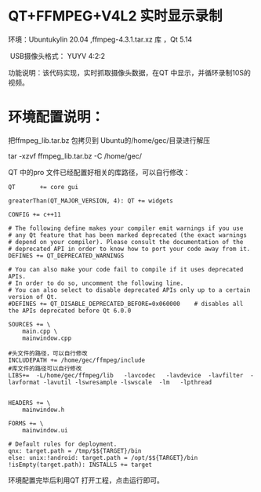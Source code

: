 # QT+FFMPEG+V4L2  实时显示录制

 环境：Ubuntukylin 20.04   ,ffmpeg-4.3.1.tar.xz 库   ，Qt 5.14   

​          USB摄像头格式： YUYV 4:2:2  

功能说明：该代码实现，实时抓取摄像头数据，在QT 中显示，并循环录制10S的视频。   



# 环境配置说明： 

把ffmpeg_lib.tar.bz 包拷贝到  Ubuntu的/home/gec/目录进行解压 

 tar  -xzvf  ffmpeg_lib.tar.bz   -C   /home/gec/  



QT 中的pro 文件已经配置好相关的库路径，可以自行修改： 

```shell
QT       += core gui

greaterThan(QT_MAJOR_VERSION, 4): QT += widgets

CONFIG += c++11

# The following define makes your compiler emit warnings if you use
# any Qt feature that has been marked deprecated (the exact warnings
# depend on your compiler). Please consult the documentation of the
# deprecated API in order to know how to port your code away from it.
DEFINES += QT_DEPRECATED_WARNINGS

# You can also make your code fail to compile if it uses deprecated APIs.
# In order to do so, uncomment the following line.
# You can also select to disable deprecated APIs only up to a certain version of Qt.
#DEFINES += QT_DISABLE_DEPRECATED_BEFORE=0x060000    # disables all the APIs deprecated before Qt 6.0.0

SOURCES += \
    main.cpp \
    mainwindow.cpp
    
#头文件的路径，可以自行修改
INCLUDEPATH += /home/gec/ffmpeg/include
#库文件的路径可以自行修改
LIBS+=  -L/home/gec/ffmpeg/lib   -lavcodec   -lavdevice  -lavfilter  -lavformat -lavutil -lswresample -lswscale  -lm   -lpthread


HEADERS += \
    mainwindow.h

FORMS += \
    mainwindow.ui

# Default rules for deployment.
qnx: target.path = /tmp/$${TARGET}/bin
else: unix:!android: target.path = /opt/$${TARGET}/bin
!isEmpty(target.path): INSTALLS += target

```



环境配置完毕后利用QT 打开工程，点击运行即可。